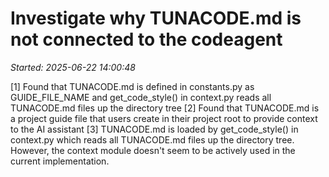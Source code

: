 # Investigate why TUNACODE.md is not connected to the codeagent
_Started: 2025-06-22 14:00:48_

[1] Found that TUNACODE.md is defined in constants.py as GUIDE_FILE_NAME and get_code_style() in context.py reads all TUNACODE.md files up the directory tree
[2] Found that TUNACODE.md is a project guide file that users create in their project root to provide context to the AI assistant
[3] TUNACODE.md is loaded by get_code_style() in context.py which reads all TUNACODE.md files up the directory tree. However, the context module doesn't seem to be actively used in the current implementation.

